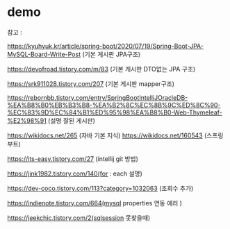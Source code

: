 # demo

참고 :

https://kyuhyuk.kr/article/spring-boot/2020/07/19/Spring-Boot-JPA-MySQL-Board-Write-Post (기본 게시판 JPA구조)

https://devofroad.tistory.com/m/83 (기본 게시판 DTO없는 JPA 구조)

https://srk911028.tistory.com/207 (기본 게시판 mapper구조)

https://rebornbb.tistory.com/entry/SpringBootIntelliJOracleDB-%EA%B8%B0%EB%B3%B8-%EA%B2%8C%EC%8B%9C%ED%8C%90-%EC%83%9D%EC%84%B1%ED%95%98%EA%B8%B0-Web-Thymeleaf-%E2%98%91
 (설명 잘된 게시판)

https://wikidocs.net/265 (자바 기본 지식)
https://wikidocs.net/160543 (스프링 부트)

https://its-easy.tistory.com/27 (intellij git 방법)

https://jink1982.tistory.com/140(for : each 설명)

https://dev-coco.tistory.com/113?category=1032063 (조회수 추가)

https://indienote.tistory.com/664(mysql properties 연동 에러 )

https://jeekchic.tistory.com/2(sqlsession 못찾을때)
